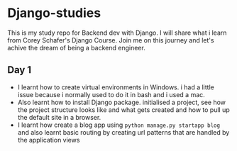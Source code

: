# Django-studies

This is my study repo for Backend dev with Django. I will share what i learn from Corey Schafer's Django Course. Join me on this journey and let's achive the dream of being a backend engineer. 


## Day 1 

- I learnt how to create virtual environments in Windows. i had a little issue because i normally used to do it in bash and i used a mac. 
- Also learnt how to install Django package. initialised a project, see how the project structure looks like and what gets created and how to pull up the default site in a browser. 
- I learnt how create a blog app using `python manage.py startapp blog` and also learnt basic routing by creating url patterns that are handled by the application views

